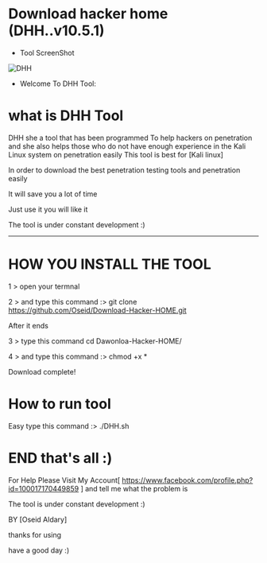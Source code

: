 # Download hacker home (DHH..v10.5.1)
- Tool ScreenShot

![DHH](https://scontent.fjrs3-1.fna.fbcdn.net/v/t1.0-9/21742955_161049551144059_1087540975273153600_n.jpg?oh=356bfc97d6ebb2baa724b727e226aba4&oe=5A6000D3)

- Welcome To DHH Tool:

# what is DHH Tool

DHH she a tool that has been programmed
To help hackers on penetration
and she also helps those who do not have enough experience in the Kali Linux system on penetration easily
This tool is best for [Kali linux]

In order to download the best penetration testing tools and penetration easily 

It will save you a lot of time

Just use it you will like it

The tool is under constant development :)

------------------------------------------

# HOW YOU INSTALL THE TOOL  

1 > open your termnal

2 > and type this command :> git clone https://github.com/Oseid/Download-Hacker-HOME.git

After it ends

3 > type this command cd Dawonloa-Hacker-HOME/

4 > and type this command :>  chmod +x *

Download complete!

# How to run tool

Easy type  this command :> ./DHH.sh


# END that's all :)  

For Help Please Visit My Account[ https://www.facebook.com/profile.php?id=100017170449859 ] and tell me what the problem is   

The tool is under constant development :)

BY [Oseid Aldary]

thanks for using 

have a good day :)
